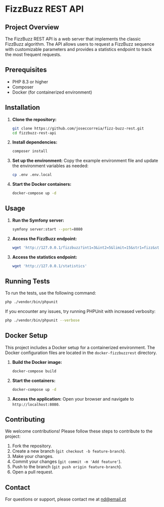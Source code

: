 # FizzBuzz REST API 

## Project Overview
The FizzBuzz REST API is a web server that implements the classic FizzBuzz algorithm.
The API allows users to request a FizzBuzz sequence with customizable parameters and
provides a statistics endpoint to track the most frequent requests.

## Prerequisites
- PHP 8.3 or higher
- Composer
- Docker (for containerized environment)

## Installation
1. **Clone the repository:**
   ```bash
   git clone https://github.com/joseccorreia/fizz-buzz-rest.git
   cd fizzbuzz-rest-api
   ```

2. **Install dependencies:**
   ```bash
   composer install
   ```

3. **Set up the environment:**
   Copy the example environment file and update the environment variables as needed:
   ```bash
   cp .env .env.local
   ```

4. **Start the Docker containers:**
   ```bash
   docker-compose up -d
   ```

## Usage
1. **Run the Symfony server:**
   ```bash
   symfony server:start --port=8080
   ```

2. **Access the FizzBuzz endpoint:**
   ```bash
   wget 'http://127.0.0.1/fizzbuzz?int1=3&int2=5&limit=15&str1=fizz&str2=buzz'
   ```

3. **Access the statistics endpoint:**
   ```bash
   wget 'http://127.0.0.1/statistics'
   ```

## Running Tests
To run the tests, use the following command:
   ```bash
   php ./vendor/bin/phpunit
   ```

If you encounter any issues, try running PHPUnit with increased verbosity:
   ```bash
   php ./vendor/bin/phpunit --verbose
   ```

## Docker Setup
This project includes a Docker setup for a containerized environment.
The Docker configuration files are located in the `docker-fizzbuzzrest` directory.

1. **Build the Docker image:**
   ```bash
   docker-compose build
   ```

2. **Start the containers:**
   ```bash
   docker-compose up -d
   ```

3. **Access the application:**
   Open your browser and navigate to `http://localhost:8080`.

## Contributing
We welcome contributions! Please follow these steps to contribute to the project:

1. Fork the repository.
2. Create a new branch (`git checkout -b feature-branch`).
3. Make your changes.
4. Commit your changes (`git commit -m 'Add feature'`).
5. Push to the branch (`git push origin feature-branch`).
6. Open a pull request.

## Contact
For questions or support, please contact me at nd@email.pt

